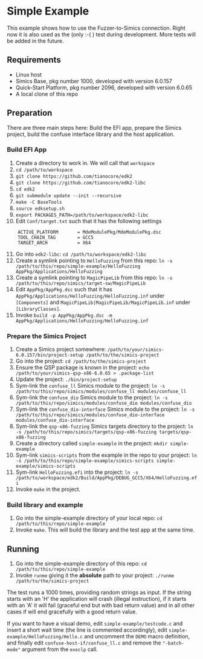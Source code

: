 # Simple Example

This example shows how to use the Fuzzer-to-Simics connection. Right now it is also used as the (only :-( ) test during development. More tests will be added in the future.

## Requirements

- Linux host
- Simics Base, pkg number 1000, developed with version 6.0.157
- Quick-Start Platform, pkg number 2096, developed with version 6.0.65
- A local clone of this repo

## Preparation

There are three main steps here: Build the EFI app, prepare the Simics project, build the confuse interface library and the host application.

### Build EFI App

1. Create a directory to work in. We will call that `workspace`
2. `cd /path/to/workspace`
3. `git clone https://github.com/tianocore/edk2`
4. `git clone https://github.com/tianocore/edk2-libc`
5. `cd edk2`
6. `git submodule update --init --recursive`
7. `make -C BaseTools`
8. `source edksetup.sh`
9. `export PACKAGES_PATH=/path/to/workspace/edk2-libc`
10. Edit `Conf/target.txt` such that it has the following settings
```
    ACTIVE_PLATFORM       = MdeModulePkg/MdeModulePkg.dsc
    TOOL_CHAIN_TAG        = GCC5
    TARGET_ARCH           = X64
```
11. Go into `edk2-libc`: `cd /path/to/workspace/edk2-libc`
12. Create a symlink pointing to `HelloFuzzing` from this repo: `ln -s /path/to/this/repo/simple-example/HelloFuzzing AppPkg/Applications/HelloFuzzing`
13. Create a symlink pointing to `MagicPipeLib` from this repo: `ln -s /path/to/this/repo/simics/target-sw/MagicPipeLib`
14. Edit `AppPkg/AppPkg.dsc` such that it has `AppPkg/Applications/HelloFuzzing/HelloFuzzing.inf` under `[Components]` and `MagicPipeLib|MagicPipeLib/MagicPipeLib.inf` under `[LibraryClasses]`.
15. Invoke `build -p AppPkg/AppPkg.dsc -m AppPkg/Applications/HelloFuzzing/HelloFuzzing.inf`

### Prepare the Simics Project

1. Create a Simics project somewhere: `/path/to/your/simics-6.0.157/bin/project-setup /path/to/the/simics-project`
2. Go into the project: `cd /path/to/the/simics-project`
3. Ensure the QSP package is known in the project: `echo /path/to/your/simics-qsp-x86-6.0.65 > .package-list`
4. Update the project: `./bin/project-setup`
5. Sym-link the `confuse_ll` Simics module to the project: `ln -s /path/to/this/repo/simics/modules/confuse_ll modules/confuse_ll`
6. Sym-link the `confuse_dio` Simics module to the project: `ln -s /path/to/this/repo/simics/modules/confuse_dio modules/confuse_dio`
7. Sym-link the `confuse_dio-interface` Simics module to the project: `ln -s /path/to/this/repo/simics/modules/confuse_dio-interface modules/confuse_dio-interface`
8. Sym-link the `qsp-x86-fuzzing` Simics targets directory to the project: `ln -s /path/to/this/repo/simics/targets/qsp-x86-fuzzing targets/qsp-x86-fuzzing`
9. Create a directory called `simple-example` in the project: `mkdir simple-example`
10. Sym-link `simics-scripts` from the example in the repo to your project: `ln -s /path/to/this/repo/simple-example/simics-scripts simple-example/simics-scripts`
11. Sym-link `HelloFuzzing.efi` into the project: `ln -s /path/to/workspace/edk2/Build/AppPkg/DEBUG_GCC5/X64/HelloFuzzing.efi`
12. Invoke `make` in the project.

### Build library and example

1. Go into the simple-example directory of your local repo: `cd /path/to/this/repo/simple-example`
2. Invoke `make`. This will build the library and the test app at the same time.

## Running

1. Go into the simple-example directory of this repo: `cd /path/to/this/repo/simple-example`
2. Invoke `runme` giving it the **absolute** path to your project: `./runme /path/to/the/simics-project`

The test runs a 1000 times, providing random strings as input. If the string starts with an 'H' the application will crash (illegal instruction), if it starts with an 'A' it will fail (graceful end but with bad return value) and in all other cases if will end gracefully with a good return value.

If you want to have a visual demo, edit `simple-example/testcode.c` and insert a short wait time (the line is commented accordingly), edit `simple-example/HelloFuzzing/Hello.c` and uncomment the `DEMO` macro definition, and finally edit `confuse-host-if/confuse_ll.c` and remove the `"-batch-mode"` argument from the `execlp` call.


